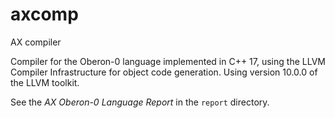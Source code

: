 # axcomp

AX compiler

Compiler for the Oberon-0 language implemented in C++ 17, using the LLVM Compiler Infrastructure for object code generation.
Using version 10.0.0 of the LLVM toolkit.

See the _AX Oberon-0 Language Report_ in the `report` directory.
